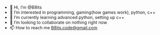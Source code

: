 - 👋 Hi, I’m @B8its
- 👀 I’m interested in programming, gaming(how games work), python, c++
- 🌱 I’m currently learning advanced python, setting up c++
- 💞️ I’m looking to collaborate on nothing right now
- 📫 How to reach me B8its.code@gmail.com

<!---
B8its/B8its is a ✨ special ✨ repository because its `README.md` (this file) appears on your GitHub profile.
You can click the Preview link to take a look at your changes.
--->
